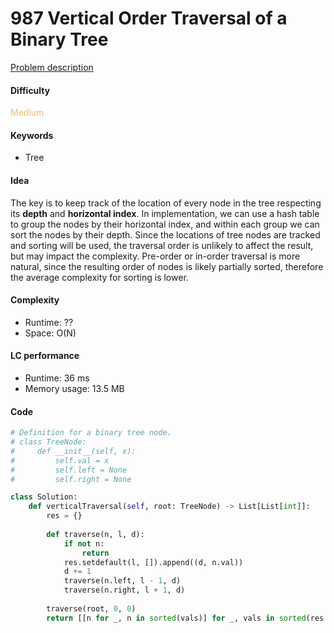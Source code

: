 987 Vertical Order Traversal of a Binary Tree    
=======================
[Problem description](https://leetcode.com/problems/product-of-array-except-self/)

#### Difficulty
<span style="color:#FABC60">Medium</span>

#### Keywords
- Tree
  
#### Idea
The key is to keep track of the location of every node in the tree respecting its **depth** and **horizontal index**. In implementation, we can use a hash table to group the nodes by their horizontal index, and within each group we can sort the nodes by their depth. Since the locations of tree nodes are tracked and sorting will be used, the traversal order is unlikely to affect the result, but may impact the complexity. Pre-order or in-order traversal is more natural, since the resulting order of nodes is likely partially sorted, therefore the average complexity for sorting is lower. 

#### Complexity
- Runtime: ??
- Space: O(N)
  
#### LC performance
- Runtime: 36 ms
- Memory usage: 13.5 MB

#### Code

```python
# Definition for a binary tree node.
# class TreeNode:
#     def __init__(self, x):
#         self.val = x
#         self.left = None
#         self.right = None

class Solution:
    def verticalTraversal(self, root: TreeNode) -> List[List[int]]:
        res = {}
        
        def traverse(n, l, d):
            if not n:
                return
            res.setdefault(l, []).append((d, n.val))
            d += 1
            traverse(n.left, l - 1, d)
            traverse(n.right, l + 1, d)
            
        traverse(root, 0, 0)
        return [[n for _, n in sorted(vals)] for _, vals in sorted(res.items())]
```
